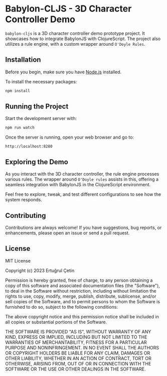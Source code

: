 # Babylon-CLJS - 3D Character Controller Demo


`babylon-cljs` is a 3D character controller demo prototype project. It showcases how to integrate BabylonJS with ClojureScript. The project also utilizes a rule engine, with a custom wrapper around `O'Doyle Rules`.

## Installation

Before you begin, make sure you have [Node.js](https://nodejs.org/) installed.

To install the necessary packages:

```bash
npm install
```

## Running the Project

Start the development server with:

```bash
npm run watch
```

Once the server is running, open your web browser and go to:

```
http://localhost:8280
```

## Exploring the Demo

As you interact with the 3D character controller, the rule engine processes various rules. The wrapper around `O'Doyle rules` assists in this, offering a seamless integration with BabylonJS in the ClojureScript environment.

Feel free to explore, tweak, and test different configurations to see how the system responds.

## Contributing

Contributions are always welcome! If you have suggestions, bug reports, or enhancements, please open an issue or send a pull request.

## License

MIT License

Copyright (c) 2023 Ertuğrul Çetin

Permission is hereby granted, free of charge, to any person obtaining a copy of this software and associated documentation files (the "Software"), to deal in the Software without restriction, including without limitation the rights to use, copy, modify, merge, publish, distribute, sublicense, and/or sell copies of the Software, and to permit persons to whom the Software is furnished to do so, subject to the following conditions:

The above copyright notice and this permission notice shall be included in all copies or substantial portions of the Software.

THE SOFTWARE IS PROVIDED "AS IS", WITHOUT WARRANTY OF ANY KIND, EXPRESS OR IMPLIED, INCLUDING BUT NOT LIMITED TO THE WARRANTIES OF MERCHANTABILITY, FITNESS FOR A PARTICULAR PURPOSE AND NONINFRINGEMENT. IN NO EVENT SHALL THE AUTHORS OR COPYRIGHT HOLDERS BE LIABLE FOR ANY CLAIM, DAMAGES OR OTHER LIABILITY, WHETHER IN AN ACTION OF CONTRACT, TORT OR OTHERWISE, ARISING FROM, OUT OF OR IN CONNECTION WITH THE SOFTWARE OR THE USE OR OTHER DEALINGS IN THE SOFTWARE.
